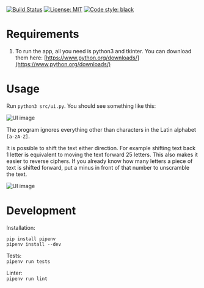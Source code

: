  
 [![Build Status](https://github.com/ConorSheehan1/caesar_cipher/workflows/ci/badge.svg)](https://github.com/ConorSheehan1/caesar_cipher/actions/)
[![License: MIT](https://img.shields.io/badge/License-MIT-yellow.svg)](https://opensource.org/licenses/MIT)
[![Code style: black](https://img.shields.io/badge/code%20style-black-000000.svg)](https://github.com/psf/black)

# Requirements
1. To run the app, all you need is python3 and tkinter. You can download them here: [https://www.python.org/downloads/](https://www.python.org/downloads/)

# Usage
Run ```python3 src/ui.py```. You should see something like this: 
  
![UI image](.github/images/Capture.PNG)

The program ignores everything other than characters in the Latin alphabet ```[a-zA-Z]```.

It is possible to shift the text either direction. For example shifting text back 1 letter is equivalent to moving the text forward 25 letters. This also makes it easier to reverse ciphers. If you already know how many letters a piece of text is shifted forward, put a minus in front of that number to unscramble the text.  
 
![UI image](.github/images/reverse.PNG)

# Development
Installation:  
```
pip install pipenv
pipenv install --dev
```

Tests:  
```pipenv run tests```

Linter:  
```pipenv run lint```




